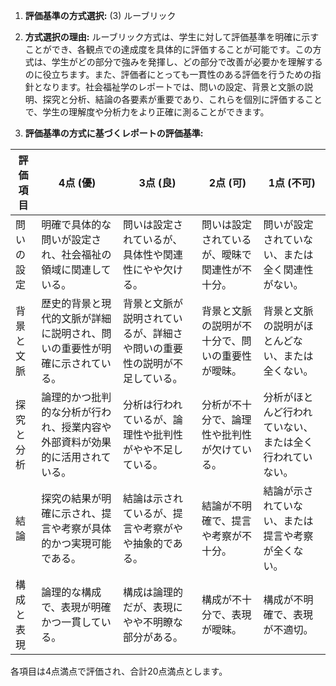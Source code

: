 1. **評価基準の方式選択:** (3) ルーブリック

2. **方式選択の理由:** ルーブリック方式は、学生に対して評価基準を明確に示すことができ、各観点での達成度を具体的に評価することが可能です。この方式は、学生がどの部分で強みを発揮し、どの部分で改善が必要かを理解するのに役立ちます。また、評価者にとっても一貫性のある評価を行うための指針となります。社会福祉学のレポートでは、問いの設定、背景と文脈の説明、探究と分析、結論の各要素が重要であり、これらを個別に評価することで、学生の理解度や分析力をより正確に測ることができます。

3. **評価基準の方式に基づくレポートの評価基準:**

| 評価項目       | 4点 (優)                                                                 | 3点 (良)                                                               | 2点 (可)                                                               | 1点 (不可)                                                             |
|----------------|---------------------------------------------------------------------------|------------------------------------------------------------------------|------------------------------------------------------------------------|------------------------------------------------------------------------|
| 問いの設定     | 明確で具体的な問いが設定され、社会福祉の領域に関連している。               | 問いは設定されているが、具体性や関連性にやや欠ける。                   | 問いは設定されているが、曖昧で関連性が不十分。                         | 問いが設定されていない、または全く関連性がない。                       |
| 背景と文脈     | 歴史的背景と現代的文脈が詳細に説明され、問いの重要性が明確に示されている。 | 背景と文脈が説明されているが、詳細さや問いの重要性の説明が不足している。 | 背景と文脈の説明が不十分で、問いの重要性が曖昧。                       | 背景と文脈の説明がほとんどない、または全くない。                       |
| 探究と分析     | 論理的かつ批判的な分析が行われ、授業内容や外部資料が効果的に活用されている。 | 分析は行われているが、論理性や批判性がやや不足している。               | 分析が不十分で、論理性や批判性が欠けている。                           | 分析がほとんど行われていない、または全く行われていない。               |
| 結論           | 探究の結果が明確に示され、提言や考察が具体的かつ実現可能である。           | 結論は示されているが、提言や考察がやや抽象的である。                   | 結論が不明確で、提言や考察が不十分。                                   | 結論が示されていない、または提言や考察が全くない。                     |
| 構成と表現     | 論理的な構成で、表現が明確かつ一貫している。                               | 構成は論理的だが、表現にやや不明瞭な部分がある。                       | 構成が不十分で、表現が曖昧。                                           | 構成が不明確で、表現が不適切。                                         |

各項目は4点満点で評価され、合計20点満点とします。